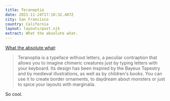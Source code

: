 ```yaml
---
title: Teranoptia
date: 2021-11-24T17:10:32.487Z
city: San Francisco
country: California
layout: layouts/post.njk
extract: What the absolute what.
---
```


[What the absolute what](http://www.tunera.xyz/fonts/teranoptia/):

> Teranoptia is a typeface without letters, a peculiar contraption that allows you to imagine chimeric creatures just by typing letters with your keyboard. Its design has been inspired by the Bayeux Tapestry and by medieval illustrations, as well as by children's books. You can use it to create border ornaments, to daydream about monsters or just to spice your layouts with marginalia.

So cool.
